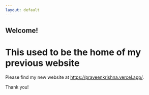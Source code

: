 ```yaml
---
layout: default
---
```


## Welcome!

# This used to be the home of my previous website

Please find my new website at https://praveenkrishna.vercel.app/.

Thank you!
